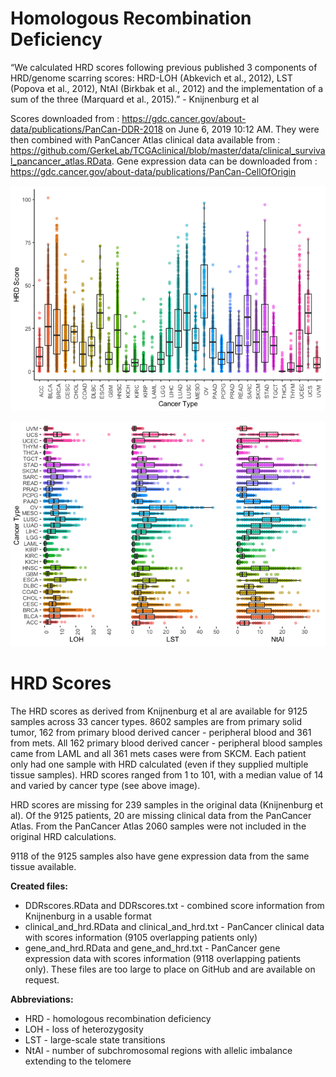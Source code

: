 Homologous Recombination Deficiency
================

“We calculated HRD scores following previous published 3 components of
HRD/genome scarring scores: HRD-LOH (Abkevich et al., 2012), LST (Popova
et al., 2012), NtAI (Birkbak et al., 2012) and the implementation of a
sum of the three (Marquard et al., 2015).” - Knijnenburg et al

Scores downloaded from :
<https://gdc.cancer.gov/about-data/publications/PanCan-DDR-2018> on June
6, 2019 10:12 AM. They were then combined with PanCancer Atlas clinical
data available from :
<https://github.com/GerkeLab/TCGAclinical/blob/master/data/clinical_survival_pancancer_atlas.RData>.
Gene expression data can be downloaded from :
<https://gdc.cancer.gov/about-data/publications/PanCan-CellOfOrigin>

![](README_files/figure-gfm/HRD_by_cancer-1.png)<!-- -->

![](README_files/figure-gfm/HRD_subtypes_by_cancer-1.png)<!-- -->

# HRD Scores

The HRD scores as derived from Knijnenburg et al are available for 9125
samples across 33 cancer types. 8602 samples are from primary solid
tumor, 162 from primary blood derived cancer - peripheral blood and 361
from mets. All 162 primary blood derived cancer - peripheral blood
samples came from LAML and all 361 mets cases were from SKCM. Each
patient only had one sample with HRD calculated (even if they supplied
multiple tissue samples). HRD scores ranged from 1 to 101, with a median
value of 14 and varied by cancer type (see above image).

HRD scores are missing for 239 samples in the original data (Knijnenburg
et al). Of the 9125 patients, 20 are missing clinical data from the
PanCancer Atlas. From the PanCancer Atlas 2060 samples were not included
in the original HRD calculations.

9118 of the 9125 samples also have gene expression data from the same
tissue available.

**Created files:**

  - DDRscores.RData and DDRscores.txt - combined score information from
    Knijnenburg in a usable format
  - clinical\_and\_hrd.RData and clinical\_and\_hrd.txt - PanCancer
    clinical data with scores information (9105 overlapping patients
    only)
  - gene\_and\_hrd.RData and gene\_and\_hrd.txt - PanCancer gene
    expression data with scores information (9118 overlapping patients
    only). These files are too large to place on GitHub and are
    available on request.

**Abbreviations:**

  - HRD - homologous recombination deficiency
  - LOH - loss of heterozygosity
  - LST - large-scale state transitions
  - NtAI - number of subchromosomal regions with allelic imbalance
    extending to the telomere

